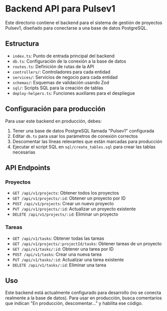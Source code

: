 
# Backend API para Pulsev1

Este directorio contiene el backend para el sistema de gestión de proyectos Pulsev1, diseñado para conectarse a una base de datos PostgreSQL.

## Estructura

- `index.ts`: Punto de entrada principal del backend
- `db.ts`: Configuración de la conexión a la base de datos
- `routes.ts`: Definición de rutas de la API
- `controllers/`: Controladores para cada entidad
- `services/`: Servicios de negocio para cada entidad
- `schemas/`: Esquemas de validación usando Zod
- `sql/`: Scripts SQL para la creación de tablas
- `deploy-helpers.ts`: Funciones auxiliares para el despliegue

## Configuración para producción

Para usar este backend en producción, debes:

1. Tener una base de datos PostgreSQL llamada "Pulsev1" configurada
2. Editar `db.ts` para usar los parámetros de conexión correctos
3. Descomentar las líneas relevantes que están marcadas para producción
4. Ejecutar el script SQL en `sql/create_tables.sql` para crear las tablas necesarias

## API Endpoints

### Proyectos
- `GET /api/v1/projects`: Obtener todos los proyectos
- `GET /api/v1/projects/:id`: Obtener un proyecto por ID
- `POST /api/v1/projects`: Crear un nuevo proyecto
- `PUT /api/v1/projects/:id`: Actualizar un proyecto existente
- `DELETE /api/v1/projects/:id`: Eliminar un proyecto

### Tareas
- `GET /api/v1/tasks`: Obtener todas las tareas
- `GET /api/v1/projects/:projectId/tasks`: Obtener tareas de un proyecto
- `GET /api/v1/tasks/:id`: Obtener una tarea por ID
- `POST /api/v1/tasks`: Crear una nueva tarea
- `PUT /api/v1/tasks/:id`: Actualizar una tarea existente
- `DELETE /api/v1/tasks/:id`: Eliminar una tarea

## Uso

Este backend está actualmente configurado para desarrollo (no se conecta realmente a la base de datos). 
Para usar en producción, busca comentarios que indican "En producción, descomentar..." y habilita ese código.
